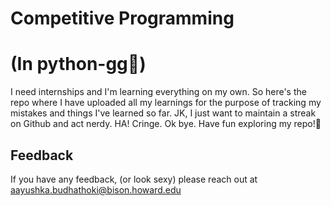 
# Competitive Programming 



# (In python-gg🥵)

I need internships and I'm learning everything on my own. So here's the repo where I have uploaded all my learnings for the purpose of tracking my mistakes and things I've learned so far. JK, I just want to maintain a streak on Github and act nerdy. HA!
Cringe. Ok bye. Have fun exploring my repo!🙏
## Feedback

If you have any feedback, (or look sexy) please reach out at aayushka.budhathoki@bison.howard.edu

